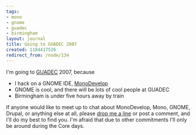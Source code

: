 ```yaml
---
tags:
- mono
- gnome
- guadec
- birmingham
layout: journal
title: Going to GUADEC 2007
created: 1184417526
redirect_from: /node/134
---
```

I'm going to [GUADEC](http://guadec.org) 2007<!--break-->, because

* I hack on a GNOME IDE, [MonoDevelop](http://monodevelop.com)
* GNOME is cool, and there will be lots of cool people at GUADEC
* Birmingham is under five hours away by train

If anyone would like to meet up to chat about MonoDevelop, Mono, GNOME, Drupal, or anything else at all, please [drop me a line](/contact) or post a comment, and I'll do my best to find you. I'm afraid that due to other commitments I'll only be around during the Core days.